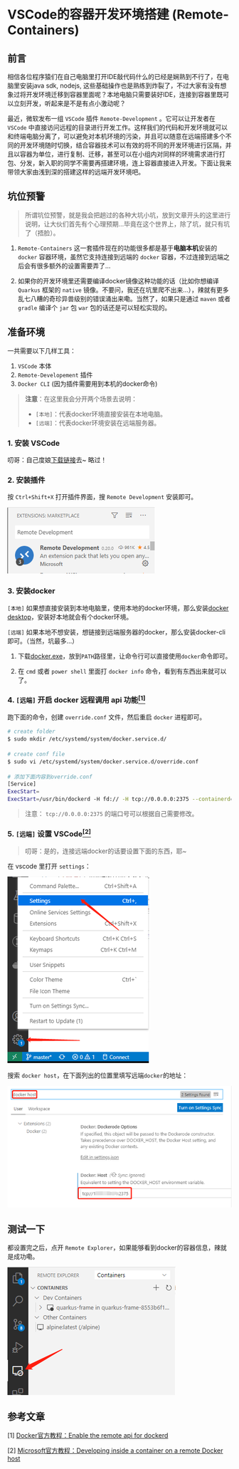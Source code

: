 # VSCode的容器开发环境搭建 (Remote-Containers)

## 前言

相信各位程序猿们在自己电脑里打开IDE敲代码什么的已经是娴熟到不行了，在电脑里安装java sdk, nodejs, 这些基础操作也是熟练到炸裂了，不过大家有没有想象过将开发环境迁移到容器里面呢？本地电脑只需要装好IDE，连接到容器里既可以立刻开发，听起来是不是有点小激动呢？

最近，微软发布一组 `VSCode` 插件 `Remote-Development` 。它可以让开发者在 `VSCode` 中直接访问远程的目录进行开发工作。这样我们的代码和开发环境就可以和终端电脑分离了，可以避免对本机环境的污染，并且可以随意在远端搭建多个不同的开发环境随时切换，结合容器技术可以有效的将不同的开发环境进行区隔，并且以容器为单位，进行复制、迁移，甚至可以在小组内对同样的环境需求进行打包、分发，新入职的同学不需要再搭建环境，连上容器直接进入开发。下面让我来带领大家由浅到深的搭建这样的远端开发环境吧。

## 坑位预警

> 所谓坑位预警，就是我会把趟过的各种大坑小坑，放到文章开头的这里进行说明，让大伙们首先有个心理预期...毕竟在这个世界上，除了坑，就只有坑了（捂脸）。

1. `Remote-Containers` 这一套插件现在的功能很多都是基于**电脑本机**安装的 `docker` 容器环境，虽然它支持连接到远端的 `docker` 容器，不过连接到远端之后会有很多额外的设置需要弄了...

2. 如果你的开发环境里还需要编译docker镜像这种功能的话（比如你想编译 `Quarkus` 框架的 `native` 镜像。不要问，我还在坑里爬不出来...），辣就有更多乱七八糟的奇珍异兽级别的错误涌出来嘞。当然了，如果只是通过 `maven` 或者 `gradle` 编译个 `jar` 包 `war` 包的话还是可以轻松实现的。

## 准备环境

一共需要以下几样工具：

1. `VSCode` 本体
2. `Remote-Developement` 插件
3. `Docker CLI` (因为插件需要用到本机的docker命令)

>**注意**：在这里我会分开两个场景去说明：
> + `[本地]`：代表docker环境直接安装在本地电脑。
> + `[远端]`：代表docker环境安装在远端服务器。

### 1. 安装 VSCode

叨哥：自己度娘[下载链接](https://code.visualstudio.com/)去~ 略过！

### 2. 安装插件

按 `Ctrl+Shift+X` 打开插件界面，搜 `Remote Development` 安装即可。

![插件界面](resources/remote_development_extension.png)

### 3. 安装docker

`[本地]` 如果想直接安装到本地电脑里，使用本地的docker环境，那么安装[docker desktop](https://hub.docker.com/editions/community/docker-ce-desktop-windows)，安装好本地就会有个docker环境。

`[远端]` 如果本地不想安装，想链接到远端服务器的docker，那么安装docker-cli即可。（当然，坑最多...）

1. 下载[docker.exe](https://github.com/StefanScherer/docker-cli-builder/releases/)，放到`PATH`路径里，让命令行可以直接使用`docker`命令即可。

2. 在 `cmd` 或者 `power shell` 里面打 `docker info` 命令，看到有东西出来就可以了。

### 4. `[远端]` 开启 docker 远程调用 api 功能[<sup>[1]</sup>](#参考文章)

跑下面的命令，创建 `override.conf` 文件，然后重启 `docker` 进程即可。

```bash
# create folder
$ sudo mkdir /etc/systemd/system/docker.service.d/

# create conf file
$ sudo vi /etc/systemd/system/docker.service.d/override.conf

# 添加下面内容到override.conf
[Service]
ExecStart=
ExecStart=/usr/bin/dockerd -H fd:// -H tcp://0.0.0.0:2375 --containerd=/run/containerd/containerd.sock
```

> 注意： `tcp://0.0.0.0:2375` 的端口号可以根据自己需要修改。

### 5. `[远端]` 设置 VSCode[<sup>[2]</sup>](#参考文章)

> 叨哥：是的，连接远端docker的话要设置下面的东西，耶~

在 vscode 里打开 `settings`：

![VSCode设置](resources/vscode_setting.png)

搜索 `docker host`，在下面列出的位置里填写远端`docker`的地址：

![填写 docker host 地址](resources/vscode_setting_docker_host.png)

## 测试一下

都设置完之后，点开 `Remote Explorer`，如果能够看到docker的容器信息，辣就是成功嘞。

![打开 Remote Explorer](resources/vscode_remote_explorer.png)

## 参考文章

[1] [Docker官方教程：Enable the remote api for dockerd](https://success.docker.com/article/how-do-i-enable-the-remote-api-for-dockerd)

[2] [Microsoft官方教程：Developing inside a container on a remote Docker host](https://code.visualstudio.com/docs/remote/containers-advanced#_developing-inside-a-container-on-a-remote-docker-host)
